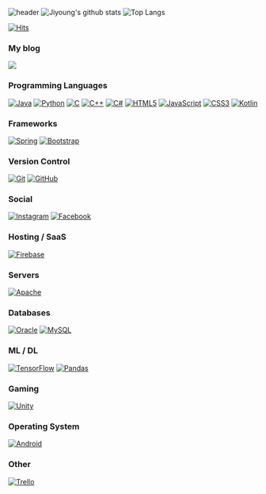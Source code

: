 ![header](https://capsule-render.vercel.app/api?type=waving&color=gradient&height=200&section=header&text=Jiyoung%20Kim&fontSize=70&fontColor=FFFFFF&animation=twinkling)
![Jiyoung's github stats](https://github-readme-stats.vercel.app/api?username=jiyeong1004&show_icons=true&hide_border=true&count_private=true)
![Top Langs](https://github-readme-stats.vercel.app/api/top-langs/?username=jiyeong1004&layout=compact&langs_count=81)

<!-- 방문자 수 -->
[![Hits](https://hits.seeyoufarm.com/api/count/incr/badge.svg?url=https%3A%2F%2Fgithub.com%2Fjiyeong1004&count_bg=%2379C83D&title_bg=%23555555&icon=&icon_color=%23E7E7E7&title=hits&edge_flat=false)](https://hits.seeyoufarm.com)

### My blog
<a href="https://java-coding.tistory.com/"><img src="https://img.shields.io/badge/-Tistory-orange?style=for-the-square&logoColor=white"></a>

<!-- <a><img src="https://img.shields.io/badge/codingjy1004@naver.com-ABF200?style=flat-square&logo=Naver&logoColor=white"/></a> -->

### Programming Languages
<a href="" target="_blank"><img alt="Java" src="https://img.shields.io/badge/java-%23ED8B00.svg?&style=flat-square&logo=java&logoColor=white"/></a>
<a href="" target="_blank"><img alt="Python" src="https://img.shields.io/badge/python%20-%2314354C.svg?&style=flat-square&logo=python&logoColor=white"/></a>
<a href="" target="_blank"><img alt="C" src="https://img.shields.io/badge/c%20-%2300599C.svg?&style=flat-square&logo=c&logoColor=white"/></a>
<a href="" target="_blank"><img alt="C++" src="https://img.shields.io/badge/c++%20-%2300599C.svg?&style=flat-square&logo=c%2B%2B&ogoColor=white"/></a>
<a href="" target="_blank"><img alt="C#" src="https://img.shields.io/badge/c%23%20-%23239120.svg?&style=flat-square&logo=c-sharp&logoColor=white"/></a>
<a href="" target="_blank"><img alt="HTML5" src="https://img.shields.io/badge/html5%20-%23E34F26.svg?&style=flat-square&logo=html5&logoColor=white"/></a>
<a href="" target="_blank"><img alt="JavaScript" src="https://img.shields.io/badge/javascript%20-%23323330.svg?&style=flat-square&logo=javascript&logoColor=%23F7DF1E"/></a>
<a href="" target="_blank"><img alt="CSS3" src="https://img.shields.io/badge/css3%20-%231572B6.svg?&style=flat-square&logo=css3&logoColor=white"/></a>
<a href="" target="_blank"><img alt="Kotlin" src="https://img.shields.io/badge/kotlin-%230095D5.svg?&style=flat-square&logo=kotlin&logoColor=white"/></a>

### Frameworks
<a href="" target="_blank"><img alt="Spring" src="https://img.shields.io/badge/spring%20-%236DB33F.svg?&style=flat-square&logo=spring&logoColor=white"/></a>
<a href="" target="_blank"><img alt="Bootstrap" src="https://img.shields.io/badge/bootstrap%20-%23563D7C.svg?&style=flat-square&logo=bootstrap&logoColor=white"/></a>

<!--
### Design
<a href="" target="_blank"><img alt="Adobe" src="https://img.shields.io/badge/adobe%20-%23FF0000.svg?&style=for-the-badge&logo=adobe&logoColor=white"/></a>
<a href="" target="_blank"><img alt="Adobe Photoshop" src="https://img.shields.io/badge/adobe%20photoshop%20-%2331A8FF.svg?&style=for-the-badge&logo=adobe%20photoshop&logoColor=white"/></a> -->

### Version Control
<a href="" target="_blank"><img alt="Git" src="https://img.shields.io/badge/git%20-%23F05033.svg?&style=flat-square&logo=git&logoColor=white"/></a>
<a href="https://github.com/jiyeong1004" target="_blank"><img alt="GitHub" src="https://img.shields.io/badge/github%20-%23121011.svg?&style=flat-square&logo=github&logoColor=white"/></a>

### Social
<a href="https://www.instagram.com/jiyoung_0i/" target="_blank"><img alt="Instagram" src="https://img.shields.io/badge/Instagram%20-%23E4405F.svg?&style=for-the-square&logo=Instagram&logoColor=white"/></a>
<a href="https://www.facebook.com/profile.php?id=100011407748472" target="_blank"><img alt="Facebook" src="https://img.shields.io/badge/Facebook%20-%231877F2.svg?&style=for-the-square&logo=Facebook&logoColor=white"/></a>
<!-- <a href="" target="_blank"><img alt="Gmail" src="https://img.shields.io/badge/Gmail-D14836?style=flat-square&logo=gmail&logoColor=white" /></a>
<a href="" target="_blank"><img alt="Slack" src="https://img.shields.io/badge/Slack-4A154B?style=flat-square&logo=slack&logoColor=white" /></a>
<a href="" target="_blank"><img alt="Zoom" src="https://img.shields.io/badge/Zoom-2D8CFF?style=flat-square&logo=zoom&logoColor=white" /></a> -->

### Hosting / SaaS
<a href="" target="_blank"><img alt="Firebase" src="https://img.shields.io/badge/firebase%20-%23039BE5.svg?&style=flat-square&logo=firebase"/></a>

### Servers
<a href="" target="_blank"><img alt="Apache" src="https://img.shields.io/badge/apache%20-%23D42029.svg?&style=flat-square&logo=apache&logoColor=white"/></a>

### Databases
<a href="" target="_blank"><img alt="Oracle" src ="https://img.shields.io/badge/oracle%20-%23F00000.svg?&style=flat-square&logo=oracle&logoColor=white" /></a>
<a href="" target="_blank"><img alt="MySQL" src="https://img.shields.io/badge/mysql-%2300f.svg?&style=flat-square&logo=mysql&logoColor=white"/></a>

### ML / DL
<a href="" target="_blank"><img alt="TensorFlow" src="https://img.shields.io/badge/TensorFlow%20-%23FF6F00.svg?&style=flat-square&logo=TensorFlow&logoColor=white" /></a>
<a href="" target="_blank"><img alt="Pandas" src="https://img.shields.io/badge/pandas%20-%23150458.svg?&style=flat-square&logo=pandas&logoColor=white" /></a>

### Gaming
<a href="" target="_blank"><img alt="Unity" src="https://img.shields.io/badge/unity%20-%23000000.svg?&style=flat-square&logo=unity&logoColor=white"/></a>

<!--
### Store
<a href="" target="_blank"><img alt="Play Store" src="https://img.shields.io/badge/Google_Play-414141?style=flat-square&logo=google-play&logoColor=white" /></a>
<a href="" target="_blank"><img alt="App Store" src="https://img.shields.io/badge/App_Store-0D96F6?style=flat-square&logo=app-store&logoColor=white" /></a> -->

### Operating System
<a href="" target="_blank"><img alt="Android" src="https://img.shields.io/badge/Android-3DDC84?style=flat-square&logo=android&logoColor=white" /></a>

### Other
<a href="" target="_blank"><img alt="Trello" src="https://img.shields.io/badge/Trello%20-%23026AA7.svg?&style=flat-square&logo=Trello&logoColor=white"/></a>
